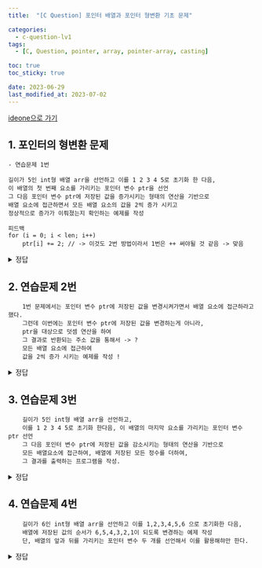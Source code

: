 ```yaml
---
title:  "[C Question] 포인터 배열과 포인터 형변환 기초 문제"

categories:
  - c-question-lv1
tags:
  - [C, Question, pointer, array, pointer-array, casting]

toc: true
toc_sticky: true

date: 2023-06-29
last_modified_at: 2023-07-02
---
```


<!-- post 폴더 이름 -> 연관성을 찾지못함 ( 이상하게 바꿔도 정상적으로 작동했기때문 ) -->
[ideone으로 가기](https://ideone.com/)


## 1. 포인터의 형변환 문제
```
- 연습문제 1번

길이가 5인 int형 배열 arr을 선언하고 이를 1 2 3 4 5로 초기화 한 다음,
이 배열의 첫 번째 요소를 가리키는 포인터 변수 ptr을 선언
그 다음 포인터 변수 ptr에 저장된 값을 증가시키는 형태의 연산을 기반으로
배열 요소에 접근하면서 모든 배열 요소의 값을 2씩 증가 시키고
정상적으로 증가가 이뤄졌는지 확인하는 예제를 작성

피드백
for (i = 0; i < len; i++)
    ptr[i] += 2; // -> 이것도 2번 방법이라서 1번은 ++ 써야될 것 같음 -> 맞음
```
<details>
<summary> 정답 </summary>
<div markdown="1">
<script src="https://gist.github.com/whalebee/8a499b3e5a4b941781a0553c6f2cc81b.js"></script>
</div>
</details>



## 2. 연습문제 2번

```
	1번 문제에서는 포인터 변수 ptr에 저장된 값을 변경시켜가면서 배열 요소에 접근하라고 했다.
	그런데 이번에는 포인터 변수 ptr에 저장된 값을 변경하는게 아니라,
	ptr을 대상으로 덧셈 연산을 하여
	그 결과로 반환되는 주소 값을 통해서 -> ?
	모든 배열 요소에 접근하여
	값을 2씩 증가 시키는 예제를 작성 !
```

<details>
<summary> 정답 </summary>
<div markdown="1">
<script src="https://gist.github.com/whalebee/3f63287cb4ab51d82b57b56a980545d7.js"></script>
</div>
</details>


## 3. 연습문제 3번
```
	길이가 5인 int형 배열 arr을 선언하고,
	이를 1 2 3 4 5로 초기화 한다음, 이 배열의 마지막 요소를 가리키는 포인터 변수 ptr 선언
	그 다음 포인터 변수 ptr에 저장된 값을 감소시키는 형태의 연산을 기반으로
	모든 배열요소에 접근하여, 배열에 저장된 모든 정수를 더하여,
	그 결과를 출력하는 프로그램을 작성.
```

<details>
<summary> 정답 </summary>
<div markdown="1">
<script src="https://gist.github.com/whalebee/aa833a0d356871529e4ea0b4f579458c.js"></script>
</div>
</details>



## 4. 연습문제 4번
```
	길이가 6인 int형 배열 arr을 선언하고 이를 1,2,3,4,5,6 으로 초기화한 다음,
	배열에 저장된 값의 순서가 6,5,4,3,2,1이 되도록 변경하는 예제 작성
	단, 배열의 앞과 뒤를 가리키는 포인터 변수 두 개를 선언해서 이를 활용해햐만 한다.
```

<details>
<summary> 정답 </summary>
<div markdown="1">
<script src="https://gist.github.com/whalebee/f7bfbf808b1b53ff3ecbad2c1ce2c305.js"></script>
</div>
</details>

